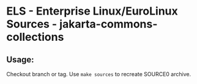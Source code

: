 # ELS - Enterprise Linux/EuroLinux Sources - jakarta-commons-collections
 
## Usage:
  Checkout branch or tag. Use `make sources` to recreate  SOURCE0 archive.
